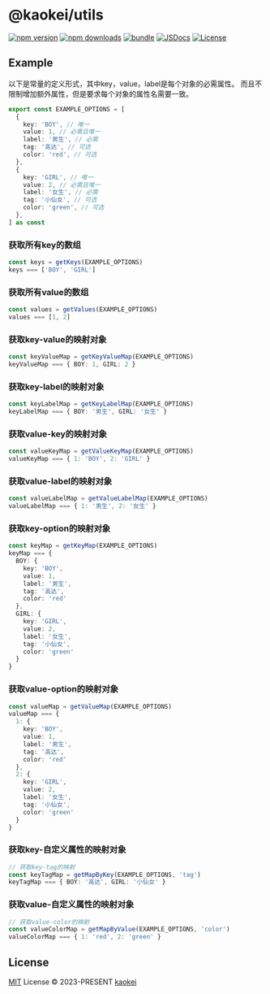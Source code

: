 # @kaokei/utils

[![npm version][npm-version-src]][npm-version-href]
[![npm downloads][npm-downloads-src]][npm-downloads-href]
[![bundle][bundle-src]][bundle-href]
[![JSDocs][jsdocs-src]][jsdocs-href]
[![License][license-src]][license-href]

## Example

以下是常量的定义形式，其中key，value，label是每个对象的必需属性。
而且不限制增加额外属性，但是要求每个对象的属性名需要一致。

```ts
export const EXAMPLE_OPTIONS = [
  {
    key: 'BOY', // 唯一
    value: 1, // 必需且唯一
    label: '男生', // 必需
    tag: '高达', // 可选
    color: 'red', // 可选
  },
  {
    key: 'GIRL', // 唯一
    value: 2, // 必需且唯一
    label: '女生', // 必需
    tag: '小仙女', // 可选
    color: 'green', // 可选
  },
] as const
```

### 获取所有key的数组

```ts
const keys = getKeys(EXAMPLE_OPTIONS)
keys === ['BOY', 'GIRL']
```

### 获取所有value的数组

```ts
const values = getValues(EXAMPLE_OPTIONS)
values === [1, 2]
```

### 获取key-value的映射对象

```ts
const keyValueMap = getKeyValueMap(EXAMPLE_OPTIONS)
keyValueMap === { BOY: 1, GIRL: 2 }
```

### 获取key-label的映射对象

```ts
const keyLabelMap = getKeyLabelMap(EXAMPLE_OPTIONS)
keyLabelMap === { BOY: '男生', GIRL: '女生' }
```

### 获取value-key的映射对象

```ts
const valueKeyMap = getValueKeyMap(EXAMPLE_OPTIONS)
valueKeyMap === { 1: 'BOY', 2: 'GIRL' }
```

### 获取value-label的映射对象

```ts
const valueLabelMap = getValueLabelMap(EXAMPLE_OPTIONS)
valueLabelMap === { 1: '男生', 2: '女生' }
```

### 获取key-option的映射对象

```ts
const keyMap = getKeyMap(EXAMPLE_OPTIONS)
keyMap === {
  BOY: {
    key: 'BOY',
    value: 1,
    label: '男生',
    tag: '高达',
    color: 'red'
  },
  GIRL: {
    key: 'GIRL',
    value: 2,
    label: '女生',
    tag: '小仙女',
    color: 'green'
  }
}
```

### 获取value-option的映射对象

```ts
const valueMap = getValueMap(EXAMPLE_OPTIONS)
valueMap === {
  1: {
    key: 'BOY',
    value: 1,
    label: '男生',
    tag: '高达',
    color: 'red'
  },
  2: {
    key: 'GIRL',
    value: 2,
    label: '女生',
    tag: '小仙女',
    color: 'green'
  }
}
```

### 获取key-自定义属性的映射对象

```ts
// 获取key-tag的映射
const keyTagMap = getMapByKey(EXAMPLE_OPTIONS, 'tag')
keyTagMap === { BOY: '高达', GIRL: '小仙女' }
```

### 获取value-自定义属性的映射对象

```ts
// 获取value-color的映射
const valueColorMap = getMapByValue(EXAMPLE_OPTIONS, 'color')
valueColorMap === { 1: 'red', 2: 'green' }
```

## License

[MIT](./LICENSE) License © 2023-PRESENT [kaokei](https://github.com/kaokei)

<!-- Badges -->

[npm-version-src]: https://img.shields.io/npm/v/@kaokei/utils?style=flat&colorA=080f12&colorB=1fa669
[npm-version-href]: https://npmjs.com/package/@kaokei/utils
[npm-downloads-src]: https://img.shields.io/npm/dm/@kaokei/utils?style=flat&colorA=080f12&colorB=1fa669
[npm-downloads-href]: https://npmjs.com/package/@kaokei/utils
[bundle-src]: https://img.shields.io/bundlephobia/minzip/@kaokei/utils?style=flat&colorA=080f12&colorB=1fa669&label=minzip
[bundle-href]: https://bundlephobia.com/result?p=@kaokei/utils
[license-src]: https://img.shields.io/github/license/kaokei/utils.svg?style=flat&colorA=080f12&colorB=1fa669
[license-href]: https://github.com/kaokei/utils/blob/main/LICENSE
[jsdocs-src]: https://img.shields.io/badge/jsdocs-reference-080f12?style=flat&colorA=080f12&colorB=1fa669
[jsdocs-href]: https://www.jsdocs.io/package/@kaokei/utils
